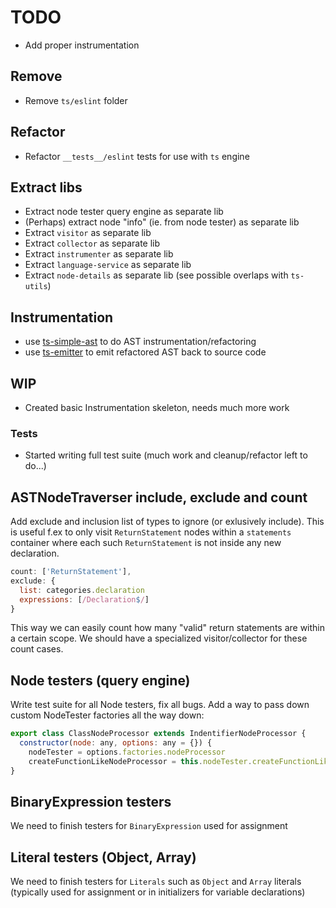 # TODO

- Add proper instrumentation

## Remove

- Remove `ts/eslint` folder

## Refactor

- Refactor `__tests__/eslint` tests for use with `ts` engine

## Extract libs

- Extract node tester query engine as separate lib
- (Perhaps) extract node "info" (ie. from node tester) as separate lib
- Extract `visitor` as separate lib
- Extract `collector` as separate lib
- Extract `instrumenter` as separate lib
- Extract `language-service` as separate lib
- Extract `node-details` as separate lib (see possible overlaps with `ts-utils`)

## Instrumentation

- use [ts-simple-ast](https://github.com/dsherret/ts-simple-ast) to do AST instrumentation/refactoring
- use [ts-emitter](https://github.com/KnisterPeter/ts-emitter) to emit refactored AST back to source code

## WIP

- Created basic Instrumentation skeleton, needs much more work

### Tests

- Started writing full test suite (much work and cleanup/refactor left to do...)

## ASTNodeTraverser include, exclude and count

Add exclude and inclusion list of types to ignore (or exlusively include).
This is useful f.ex to only visit `ReturnStatement` nodes within a `statements` container where each such `ReturnStatement` is not inside any new declaration.

```js
count: ['ReturnStatement'],
exclude: {
  list: categories.declaration
  expressions: [/Declaration$/]
}
```

This way we can easily count how many "valid" return statements are within a certain scope.
We should have a specialized visitor/collector for these count cases.

## Node testers (query engine)

Write test suite for all Node testers, fix all bugs.
Add a way to pass down custom NodeTester factories all the way down:

```js
export class ClassNodeProcessor extends IndentifierNodeProcessor {
  constructor(node: any, options: any = {}) {
    nodeTester = options.factories.nodeProcessor
    createFunctionLikeNodeProcessor = this.nodeTester.createFunctionLikeNodeProcessor || this.createFunctionLikeNodeProcessor
}
```

## BinaryExpression testers

We need to finish testers for `BinaryExpression` used for assignment

## Literal testers (Object, Array)

We need to finish testers for `Literals` such as `Object` and `Array` literals (typically used for assignment or in initializers for variable declarations)
